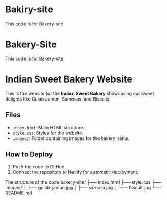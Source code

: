 # Bakiry-site
This code is for Bakery-site 
# Bakery-Site
This code is for Bakery-site 

# Indian Sweet Bakery Website

This is the website for the **Indian Sweet Bakery** showcasing our sweet delights like Gulab Jamun, Samosas, and Biscuits.

## Files

- `index.html`: Main HTML structure.
- `style.css`: Styles for the website.
- `images/`: Folder containing images for the bakery items.

## How to Deploy

1. Push the code to GitHub.
2. Connect the repository to Netlify for automatic deployment.





The structure of the code
bakery-site/
├── index.html
├── style.css
├── images/
│   ├── gulab-jamun.jpg
│   ├── samosa.jpg
│   └── biscuit.jpg
└── README.md

